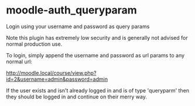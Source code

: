 # moodle-auth_queryparam

Login using your username and password as query params

Note this plugin has extremely low security and is generally not advised for
normal production use.

To login, simply append the username and password as url params to any normal url:

http://moodle.local/course/view.php?id=2&username=admin&password=admin

If the user exists and isn't already logged in and is of type 'queryparm' then
they should be logged in and continue on their merry way.

